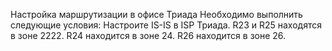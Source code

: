Настройка маршрутизации в офисе Триада
Необходимо выполнить следующие условия:
Настроите IS-IS в ISP Триада.
R23 и R25 находятся в зоне 2222.
R24 находится в зоне 24.
R26 находится в зоне 26.